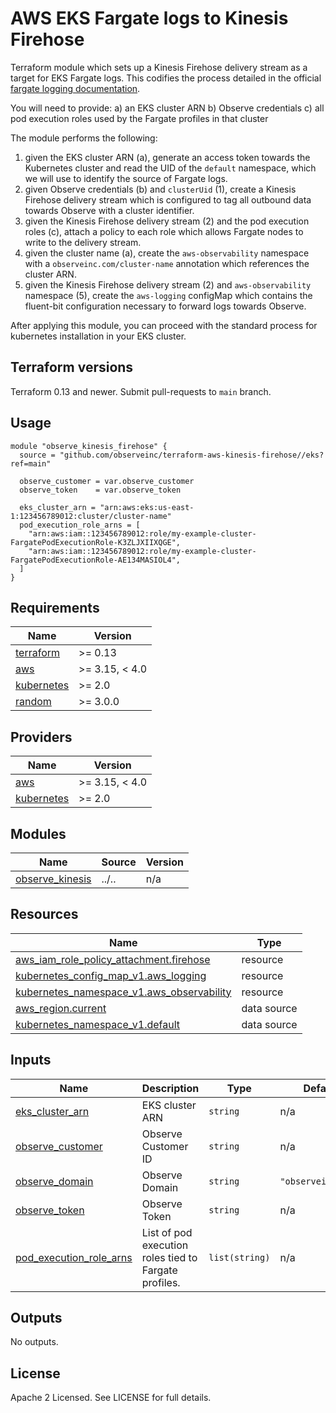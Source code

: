 # AWS EKS Fargate logs to Kinesis Firehose

Terraform module which sets up a Kinesis Firehose delivery stream as a target for EKS Fargate logs. This codifies the process detailed in the official [fargate logging documentation](https://docs.aws.amazon.com/eks/latest/userguide/fargate-logging.html).

You will need to provide:
a) an EKS cluster ARN
b) Observe credentials
c) all pod execution roles used by the Fargate profiles in that cluster

The module performs the following:

1) given the EKS cluster ARN (a), generate an access token towards the Kubernetes
   cluster and read the UID of the `default` namespace, which we will use to
   identify the source of Fargate logs.
2) given Observe credentials (b) and `clusterUid` (1), create a Kinesis Firehose
   delivery stream which is configured to tag all outbound data towards Observe
   with a cluster identifier.
3) given the Kinesis Firehose delivery stream (2) and the pod execution roles (c),
   attach a policy to each role which allows Fargate nodes to write to the
   delivery stream.
4) given the cluster name (a), create the `aws-observability` namespace with a
   `observeinc.com/cluster-name` annotation which references the cluster ARN.
5) given the Kinesis Firehose delivery stream (2) and `aws-observability`
   namespace (5), create the `aws-logging` configMap which contains the fluent-bit
   configuration necessary to forward logs towards Observe.

After applying this module, you can proceed with the standard process for
kubernetes installation in your EKS cluster.

## Terraform versions

Terraform 0.13 and newer. Submit pull-requests to `main` branch.

## Usage

```hcl
module "observe_kinesis_firehose" {
  source = "github.com/observeinc/terraform-aws-kinesis-firehose//eks?ref=main"

  observe_customer = var.observe_customer
  observe_token    = var.observe_token

  eks_cluster_arn = "arn:aws:eks:us-east-1:123456789012:cluster/cluster-name"
  pod_execution_role_arns = [
    "arn:aws:iam::123456789012:role/my-example-cluster-FargatePodExecutionRole-K3ZLJXIIXQGE",
    "arn:aws:iam::123456789012:role/my-example-cluster-FargatePodExecutionRole-AE134MASIOL4",
  ]
}
```

<!-- BEGINNING OF PRE-COMMIT-TERRAFORM DOCS HOOK -->
## Requirements

| Name | Version |
|------|---------|
| <a name="requirement_terraform"></a> [terraform](#requirement\_terraform) | >= 0.13 |
| <a name="requirement_aws"></a> [aws](#requirement\_aws) | >= 3.15, < 4.0 |
| <a name="requirement_kubernetes"></a> [kubernetes](#requirement\_kubernetes) | >= 2.0 |
| <a name="requirement_random"></a> [random](#requirement\_random) | >= 3.0.0 |

## Providers

| Name | Version |
|------|---------|
| <a name="provider_aws"></a> [aws](#provider\_aws) | >= 3.15, < 4.0 |
| <a name="provider_kubernetes"></a> [kubernetes](#provider\_kubernetes) | >= 2.0 |

## Modules

| Name | Source | Version |
|------|--------|---------|
| <a name="module_observe_kinesis"></a> [observe\_kinesis](#module\_observe\_kinesis) | ../.. | n/a |

## Resources

| Name | Type |
|------|------|
| [aws_iam_role_policy_attachment.firehose](https://registry.terraform.io/providers/hashicorp/aws/latest/docs/resources/iam_role_policy_attachment) | resource |
| [kubernetes_config_map_v1.aws_logging](https://registry.terraform.io/providers/hashicorp/kubernetes/latest/docs/resources/config_map_v1) | resource |
| [kubernetes_namespace_v1.aws_observability](https://registry.terraform.io/providers/hashicorp/kubernetes/latest/docs/resources/namespace_v1) | resource |
| [aws_region.current](https://registry.terraform.io/providers/hashicorp/aws/latest/docs/data-sources/region) | data source |
| [kubernetes_namespace_v1.default](https://registry.terraform.io/providers/hashicorp/kubernetes/latest/docs/data-sources/namespace_v1) | data source |

## Inputs

| Name | Description | Type | Default | Required |
|------|-------------|------|---------|:--------:|
| <a name="input_eks_cluster_arn"></a> [eks\_cluster\_arn](#input\_eks\_cluster\_arn) | EKS cluster ARN | `string` | n/a | yes |
| <a name="input_observe_customer"></a> [observe\_customer](#input\_observe\_customer) | Observe Customer ID | `string` | n/a | yes |
| <a name="input_observe_domain"></a> [observe\_domain](#input\_observe\_domain) | Observe Domain | `string` | `"observeinc.com"` | no |
| <a name="input_observe_token"></a> [observe\_token](#input\_observe\_token) | Observe Token | `string` | n/a | yes |
| <a name="input_pod_execution_role_arns"></a> [pod\_execution\_role\_arns](#input\_pod\_execution\_role\_arns) | List of pod execution roles tied to Fargate profiles. | `list(string)` | n/a | yes |

## Outputs

No outputs.
<!-- END OF PRE-COMMIT-TERRAFORM DOCS HOOK -->

## License

Apache 2 Licensed. See LICENSE for full details.
